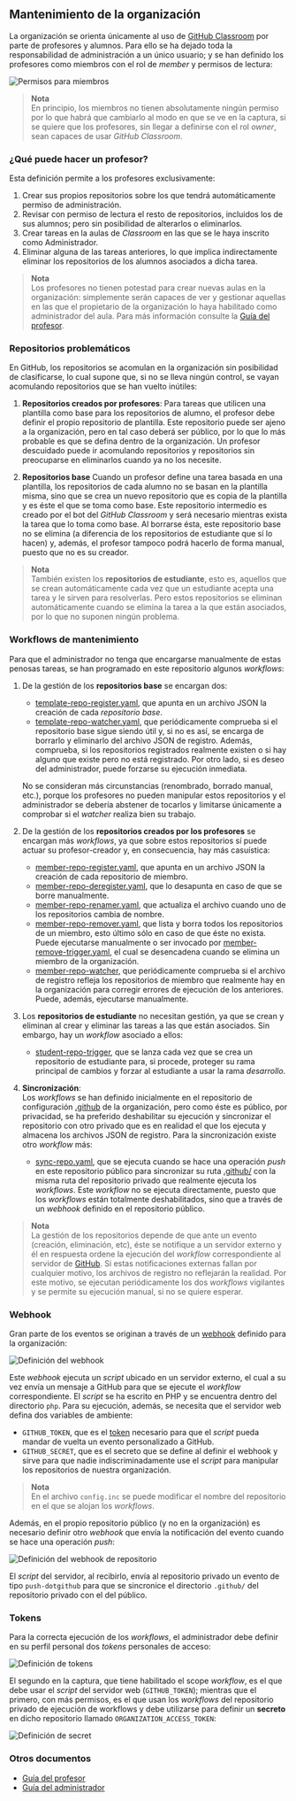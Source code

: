 ## Mantenimiento de la organización

La organización se orienta únicamente al uso de [GitHub
Classroom](https://classroom.github.com) por parte de profesores y alumnos. Para
ello se ha dejado toda la responsabilidad de administración a un único usuario;
y se han definido los profesores como miembros con el rol de *member* y permisos
de lectura:

![Permisos para miembros](docs/assets/01.permisos.png)

> **Nota**  
> En principio, los miembros no tienen absolutamente ningún permiso por lo que
> habrá que cambiarlo al modo en que se ve en la captura, si se quiere que los
> profesores, sin llegar a definirse con el rol *owner*, sean capaces de usar
> *GitHub Classroom*.

### ¿Qué puede hacer un profesor?

Esta definición permite a los profesores exclusivamente:

1. Crear sus propios repositorios sobre los que tendrá automáticamente permiso
   de administración.
1. Revisar con permiso de lectura el resto de repositorios, incluidos los de sus
   alumnos; pero sin posibilidad de alterarlos o eliminarlos.
1. Crear tareas en la aulas de *Classroom* en las que se le haya inscrito como
   Administrador.
1. Eliminar alguna de las tareas anteriores, lo que implica indirectamente
   eliminar los repositorios de los alumnos asociados a dicha tarea.

> **Nota**  
> Los profesores no tienen potestad para crear nuevas aulas en la organización:
> simplemente serán capaces de ver y gestionar aquellas en las que el
> propietario de la organización lo haya habilitado como administrador del
> aula. Para más información consulte la [Guía del profesor](docs/GuiaProfesor.md).

### Repositorios problemáticos

En GitHub, los repositorios se acomulan en la organización sin posibilidad de
clasificarse, lo cual supone que, si no se lleva ningún control, se vayan
acomulando repositorios que se han vuelto inútiles:

1. **Repositorios creados por profesores**:
   Para tareas que utilicen una plantilla como base para los repositorios de
   alumno, el profesor debe definir el propio repositorio de plantilla. Este
   repositorio puede ser ajeno a la organización, pero en tal caso deberá ser
   público, por lo que lo más probable es que se defina dentro de la
   organización. Un profesor descuidado puede ir acomulando repositorios y
   repositorios sin preocuparse en eliminarlos cuando ya no los necesite.

1. **Repositorios base**
   Cuando un profesor define una tarea basada en una plantilla, los repositorios
   de cada alumno no se basan en la plantilla misma, sino que se crea un nuevo
   repositorio que es copia de la plantilla y es éste el que se toma como base.
   Este repositorio intermedio es creado por el bot del *GitHub Classroom* y
   será necesario mientras exista la tarea que lo toma como base. Al borrarse
   ésta, este repositorio base no se elimina (a diferencia de los repositorios
   de estudiante que sí lo hacen) y, además, el profesor tampoco podrá hacerlo
   de forma manual, puesto que no es su creador.

> **Nota**  
> También existen los **repositorios de estudiante**, esto es, aquellos que se
> crean automáticamente cada vez que un estudiante acepta una tarea y le sirven
> para resolverlas. Pero estos repositorios se eliminan automáticamente cuando
> se elimina la tarea a la que están asociados, por lo que no suponen ningún
> problema.

### Workflows de mantenimiento

Para que el administrador no tenga que encargarse manualmente de estas penosas
tareas, se han programado en este repositorio algunos *workflows*:

1. De la gestión de los **repositorios base** se encargan dos:

   * [template-repo-register.yaml](.github/workflows/), que apunta en un archivo JSON la creación
     de cada *repositorio base*.
   * [template-repo-watcher.yaml](.github/workflows/), que periódicamente comprueba si el
     repositorio base sigue siendo útil y, si no es así, se encarga de
     borrarlo y eliminarlo del archivo JSON de registro. Además, comprueba, si
     los repositorios registrados realmente existen o si hay alguno que existe
     pero no está registrado. Por otro lado, si es deseo del administrador,
     puede forzarse su ejecución inmediata.

   No se consideran más circunstancias (renombrado, borrado manual, etc.), porque
   los profesores no pueden manipular estos repositorios y el administrador
   se debería abstener de tocarlos y limitarse únicamente a comprobar si el
   *watcher* realiza bien su trabajo.

1. De la gestión de los **repositorios creados por los profesores** se encargan
   más *workflows*, ya que sobre estos repositorios sí puede actuar su
   profesor-creador y, en consecuencia, hay más casuística:

   * [member-repo-register.yaml](.github/workflows/member-repo-register.yaml),
     que apunta en un archivo JSON la creación de cada repositorio de miembro.
   * [member-repo-deregister.yaml](.github/workflows/member-repo-deregister.yaml),
     que lo desapunta en caso de que se borre manualmente.
   * [member-repo-renamer.yaml](.github/workflows/member-repo-renamer.yaml), que
     actualiza el archivo cuando uno de los repositorios cambia de nombre.
   * [member-repo-remover.yaml](.github/workflows/member-repo-remover.yaml), que
     lista y borra todos los repositorios de un miembro, esto último sólo en caso
     de que éste no exista. Puede ejecutarse manualmente o ser invocado por
     [member-remove-trigger.yaml](.github/workflows/member-remove-trigger.yaml),
     el cual se desencadena cuando se elimina un miembro de la organización.
   * [member-repo-watcher](.github/workflows/member-repo-watcher.yaml), que
     periódicamente comprueba si el archivo de registro refleja los repositorios
     de miembro que realmente hay en la organización para corregir errores de
     ejecución de los anteriores. Puede, además, ejecutarse manualmente.

1. Los **repositorios de estudiante** no necesitan gestión, ya que se crean y
   eliminan al crear y eliminar las tareas a las que están asociados. Sin embargo,
   hay un *workflow* asociado a ellos:

   * [student-repo-trigger](.github/workflows/student-repo-trigger.yaml), que
     se lanza cada vez que se crea un repositorio de estudiante para, si procede,
     proteger su rama principal de cambios y forzar al estudiante a usar la rama
     *desarrollo*.

1. **Sincronización**:  
   Los *workflows* se han definido inicialmente en el repositorio de configuración
   [.github](https://github.com/iescastillodeluna/.github) de la organización,
   pero como éste es público, por privacidad, se ha preferido deshabilitar su
   ejecución y sincronizar el repositorio con otro privado que es en realidad el
   que los ejecuta y almacena los archivos JSON de registro. Para la sincronización
   existe otro *workflow* más:

   * [sync-repo.yaml](.github/workflows/sync-repo.yaml), que se ejecuta cuando
     se hace una operación *push* en este repositorio público para sincronizar
     su ruta [.github/](.github/) con la misma ruta del repositorio privado que
     realmente ejecuta los *workflows*. Este *workflow* no se ejecuta
     directamente, puesto que los *workflows* están totalmente deshabilitados,
     sino que a través de un *webhook* definido en el repositorio público.

> **Nota**  
> La gestión de los repositorios depende de que ante un evento (creación,
> eliminación, etc), éste se notifique a un servidor externo y él en respuesta
> ordene la ejecución del *workflow* correspondiente al servidor de
> [GitHub](https://github.com). Si estas notificaciones externas fallan por
> cualquier motivo, los archivos de registro no reflejarán la realidad. Por este
> motivo, se ejecutan periódicamente los dos *workflows* vigilantes y se permite
> su ejecución manual, si no se quiere esperar.

### Webhook

Gran parte de los eventos se originan a través de un
[webhook](https://docs.github.com/es/webhooks/about-webhooks) definido para la
organización:

![Definición del webhook](docs/assets/02.webhook.png)

Este *webhook* ejecuta un *script* ubicado en un servidor externo, el cual a su
vez envía un mensaje a GitHub para que se ejecute el *workflow* correspondiente.
El *script* se ha escrito en PHP y se encuentra dentro del directorio ``php``.
Para su ejecución, además, se necesita que el servidor web defina dos variables
de ambiente:

* ``GITHUB_TOKEN``, que es el [token](#Tokens) necesario para que el *script* pueda
    mandar de vuelta un evento personalizado a GitHub.
* ``GITHUB_SECRET``, que es el secreto que se define al definir el webhook y
    sirve para que nadie indiscriminadamente use el *script* para manipular los
    repositorios de nuestra organización.

> **Nota**  
> En el archivo ``config.inc`` se puede modificar el nombre del repositorio en
> el que se alojan los *workflows*.

Además, en el propio repositorio público (y no en la organización) es necesario
definir otro *webhook* que envía la notificación del evento cuando se hace una
operación *push*:

![Definición del webhook de repositorio](docs/assets/02b.push-webhook.png)

El *script* del servidor, al recibirlo, envía al repositorio privado un evento
de tipo ``push-dotgithub`` para que se sincronice el directorio ``.github/`` del
repositorio privado con el del público.

### Tokens

Para la correcta ejecución de los *workflows*, el administrador debe definir en
su perfil personal dos *tokens* personales de acceso:

![Definición de tokens](docs/assets/03.tokens.png)

El segundo en la captura, que tiene habilitado el scope *workflow*, es el que
debe usar el *script* del servidor web (``GITHUB_TOKEN``); mientras que el
primero, con más permisos, es el que usan los *workflows* del repositorio
privado de ejecución de workflows y debe utilizarse para definir un **secreto**
en dicho repositorio llamado ``ORGANIZATION_ACCESS_TOKEN``:

![Definición de secret](docs/assets/04.secret.png)

### Otros documentos

* [Guía del profesor](docs/GuiaProfesor.md)
* [Guía del administrador](docs/GuiaAdmin.md)
